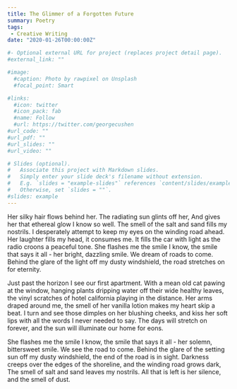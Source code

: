 ```yaml
---
title: The Glimmer of a Forgotten Future
summary: Poetry
tags:
 - Creative Writing
date: "2020-01-26T00:00:00Z"

#- Optional external URL for project (replaces project detail page).
#external_link: ""

#image:
  #caption: Photo by rawpixel on Unsplash
  #focal_point: Smart

#links:
  #icon: twitter
  #icon_pack: fab
  #name: Follow
  #url: https://twitter.com/georgecushen
#url_code: ""
#url_pdf: ""
#url_slides: ""
#url_video: ""

# Slides (optional).
#   Associate this project with Markdown slides.
#   Simply enter your slide deck's filename without extension.
#   E.g. `slides = "example-slides"` references `content/slides/example-slides.md`.
#   Otherwise, set `slides = ""`.
#slides: example
---
```


Her silky hair flows behind her.
The radiating sun glints off her, 
And gives her that ethereal glow I know so well.
The smell of the salt and sand fills my nostrils.
I desperately attempt to keep my eyes on the winding road ahead.
Her laughter fills my head,
it consumes me.
It fills the car with light as the radio croons a peaceful tone.
She flashes me the smile I know,
the smile that says it all -
her bright, dazzling smile.
We dream of roads to come.
Behind the glare of the light off my dusty windshield,
the road stretches on for eternity.

Just past the horizon I see our first apartment.
With a mean old cat pawing at the window,
hanging plants dripping water off their wide healthy leaves,
the vinyl scratches of hotel california playing in the distance.
Her arms draped around me, 
the smell of her vanilla lotion makes my heart skip a beat.
I turn and see those dimples on her blushing cheeks,
and kiss her soft lips with all the words I never needed to say.
The days will stretch on forever,
and the sun will illuminate our home for eons. 

She flashes me the smile I know,
the smile that says it all -
her solemn, bittersweet smile.
We see the road to come.
Behind the glare of the setting sun off my dusty windshield,
the end of the road is in sight.
Darkness creeps over the edges of the shoreline,
and the winding road grows dark,
The smell of salt and sand leaves my nostrils.
All that is left is her silence,
and the smell of dust.

